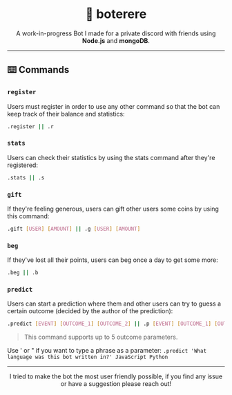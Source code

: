 <h1 align="center"> 🤖 boterere <br/></h1>

<p align="center"> A work-in-progress Bot I made for a private discord with friends using <b>Node.js</b> and <b>mongoDB</b>.</p>

---

## ⌨️ Commands

### `register`

Users must register in order to use any other command so that the bot can keep track of their balance and statistics:

```bash
.register || .r
```

### `stats`

Users can check their statistics by using the stats command after they're registered:

```bash
.stats || .s
```

### `gift`

If they're feeling generous, users can gift other users some coins by using this command:

```bash
.gift [USER] [AMOUNT] || .g [USER] [AMOUNT]
```

### `beg`

If they've lost all their points, users can beg once a day to get some more:

```bash
.beg || .b
```

### `predict`

Users can start a prediction where them and other users can try to guess a certain outcome (decided by the author of the prediction):

```bash
.predict [EVENT] [OUTCOME_1] [OUTCOME_2] || .p [EVENT] [OUTCOME_1] [OUTCOME_2]
```
> This command supports up to 5 outcome parameters.

Use ' or " if you want to type a phrase as a parameter:
`.predict 'What language was this bot written in?' JavaScript Python`


---

<p align="center">I tried to make the bot the most user friendly possible, if you find any issue or have a suggestion please reach out!</p>
